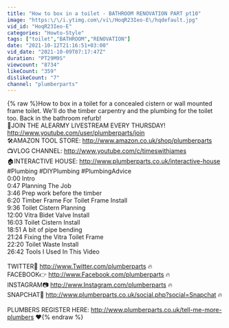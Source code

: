 ```yaml
---
title: "How to box in a toilet - BATHROOM RENOVATION PART pt10"
image: "https:\/\/i.ytimg.com\/vi\/HoqR23Ieo-E\/hqdefault.jpg"
vid_id: "HoqR23Ieo-E"
categories: "Howto-Style"
tags: ["toilet","BATHROOM","RENOVATION"]
date: "2021-10-12T21:16:51+03:00"
vid_date: "2021-10-09T07:17:47Z"
duration: "PT29M9S"
viewcount: "8734"
likeCount: "359"
dislikeCount: "7"
channel: "plumberparts"
---
```

{% raw %}How to box in a toilet for a concealed cistern or wall mounted frame toilet. We'll do the timber carpentry and the plumbing for the toilet too. Back in the bathroom refurb!<br />🍺JOIN THE ALEARMY LIVESTREAM EVERY THURSDAY! <a rel="nofollow" target="blank" href="http://www.youtube.com/user/plumberparts/join">http://www.youtube.com/user/plumberparts/join</a><br />🛠AMAZON TOOL STORE: <a rel="nofollow" target="blank" href="http://www.amazon.co.uk/shop/plumberparts">http://www.amazon.co.uk/shop/plumberparts</a><br />📺VLOG CHANNEL: <a rel="nofollow" target="blank" href="http://www.youtube.com/c/timeswithjames">http://www.youtube.com/c/timeswithjames</a><br />🏠INTERACTIVE HOUSE: <a rel="nofollow" target="blank" href="http://www.plumberparts.co.uk/interactive-house">http://www.plumberparts.co.uk/interactive-house</a><br />#Plumbing #DIYPlumbing #PlumbingAdvice<br />0:00 Intro<br />0:47 Planning The Job<br />3:46 Prep work before the timber<br />6:20 Timber Frame For Toilet Frame Install<br />9:36 Toilet Cistern Planning<br />12:00 Vitra Bidet Valve Install<br />16:03 Toilet Cistern Install<br />18:51 A bit of pipe bending<br />21:24 Fixing the Vitra Toilet Frame<br />22:20 Toilet Waste Install<br />26:42 Tools I Used In This Video<br /><br />TWITTER🐤 <a rel="nofollow" target="blank" href="http://www.Twitter.com/plumberparts">http://www.Twitter.com/plumberparts</a> 🔥<br />FACEBOOK👉 <a rel="nofollow" target="blank" href="http://www.Facebook.com/plumberparts">http://www.Facebook.com/plumberparts</a> 🔥<br />INSTAGRAM📷 <a rel="nofollow" target="blank" href="http://www.Instagram.com/plumberparts">http://www.Instagram.com/plumberparts</a> 🔥<br />SNAPCHAT👻 <a rel="nofollow" target="blank" href="http://www.plumberparts.co.uk/social.php?social=Snapchat">http://www.plumberparts.co.uk/social.php?social=Snapchat</a> 🔥<br /><br />PLUMBERS REGISTER HERE: <a rel="nofollow" target="blank" href="http://www.plumberparts.co.uk/tell-me-more-plumbers">http://www.plumberparts.co.uk/tell-me-more-plumbers</a> ❤️{% endraw %}
